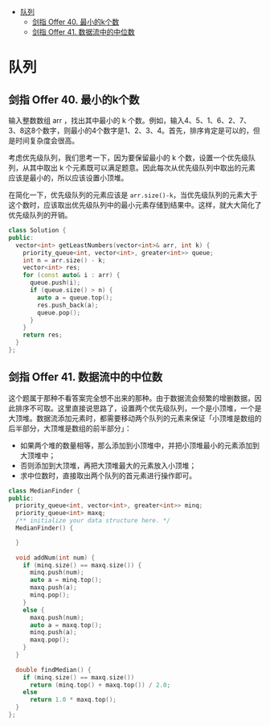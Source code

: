 - [队列](#队列)
  - [剑指 Offer 40. 最小的k个数](#剑指-offer-40-最小的k个数)
  - [剑指 Offer 41. 数据流中的中位数](#剑指-offer-41-数据流中的中位数)

# 队列

## 剑指 Offer 40. 最小的k个数

输入整数数组 arr ，找出其中最小的 k 个数。例如，输入4、5、1、6、2、7、3、8这8个数字，则最小的4个数字是1、2、3、4。首先，排序肯定是可以的，但是时间复杂度会很高。

考虑优先级队列，我们思考一下，因为要保留最小的 k 个数，设置一个优先级队列，从其中取出 k 个元素既可以满足题意。因此每次从优先级队列中取出的元素应该是最小的，所以应该设置小顶堆。

在简化一下，优先级队列的元素应该是 `arr.size()-k`，当优先级队列的元素大于这个数时，应该取出优先级队列中的最小元素存储到结果中。这样，就大大简化了优先级队列的开销。

```cpp
class Solution {
public:
  vector<int> getLeastNumbers(vector<int>& arr, int k) {
    priority_queue<int, vector<int>, greater<int>> queue;
    int n = arr.size() - k;
    vector<int> res;
    for (const auto& i : arr) {
      queue.push(i);
      if (queue.size() > n) {
        auto a = queue.top();
        res.push_back(a);
        queue.pop();
      }
    }
    return res;
  }
};
```

## 剑指 Offer 41. 数据流中的中位数

这个题属于那种不看答案完全想不出来的那种。由于数据流会频繁的增删数据，因此排序不可取。这里直接说思路了，设置两个优先级队列，一个是小顶堆，一个是大顶堆。数据流添加元素时，都需要移动两个队列的元素来保证「小顶堆是数组的后半部分，大顶堆是数组的前半部分」：

- 如果两个堆的数量相等，那么添加到小顶堆中，并把小顶堆最小的元素添加到大顶堆中；
- 否则添加到大顶堆，再把大顶堆最大的元素放入小顶堆；
- 求中位数时，直接取出两个队列的首元素进行操作即可。

```cpp
class MedianFinder {
public:
  priority_queue<int, vector<int>, greater<int>> minq;
  priority_queue<int> maxq;
  /** initialize your data structure here. */
  MedianFinder() {

  }
  
  void addNum(int num) {
    if (minq.size() == maxq.size()) {
      minq.push(num);
      auto a = minq.top();
      maxq.push(a);
      minq.pop();
    }
    else {
      maxq.push(num);
      auto a = maxq.top();
      minq.push(a);
      maxq.pop();
    }
  }
  
  double findMedian() {
    if (minq.size() == maxq.size())
      return (minq.top() + maxq.top()) / 2.0;
    else
      return 1.0 * maxq.top();
  }
};
```